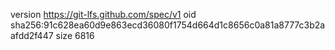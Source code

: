version https://git-lfs.github.com/spec/v1
oid sha256:91c628ea60d9e863ecd36080f1754d664d1c8656c0a81a8777c3b2aafdd2f447
size 6816
